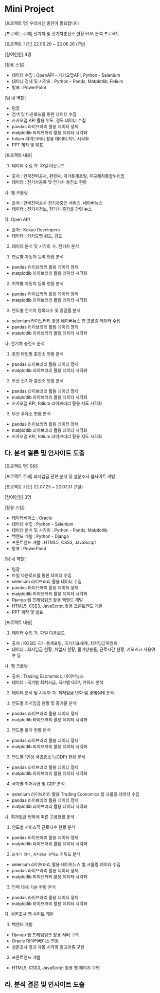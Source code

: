 # Mini Project
[프로젝트 명]
우리에겐 충전이 필요합니다

[프로젝트 주제]
전기차 및 전기차충전소 현황 EDA 분석 프로젝트

[프로젝트 기간]
22.06.20 ~ 22.06.26 (7일)

[참여인원]
4명

[활용 스킬]
- 데이터 수집 : OpenAPI - 카카오맵API, Python - Selenium
- 데이터 정제 및 시각화 : Python - Pands, Matplotlib, Folium
- 발표 : PowerPoint

[팀 내 역할]
- 팀장
- 검색 및 다운로드를 통한 데이터 수집
- 카카오맵 API 활용 위도, 경도 데이터 수집
- pandas 라이브러리 활용 데이터 정제
- matplotlib 라이브러리 활용 데이터 시각화
- folium 라이브러리 활용 데이터 지도 시각화
- PPT 제작 및 발표

[프로젝트 내용]<br>
1. 데이터 수집
가. 파일 다운로드
- 출처 : 한국전력공사, 환경부, 국가통계포털, 무공해차통합누리집
- 데이터 : 전기차등록 및 전기차 충전소 현황

나. 웹 크롤링
- 출처 : 한국전력공사 전기차충전 서비스, 네이버뉴스
- 데이터 : 전기차정보, 전기차 증감률 관련 뉴스

다. Open API
- 출처 : Kakao Developers
- 데이터 : 카카오맵 위도, 경도

2. 데이터 분석 및 시각화
가. 전기차 분석
1) 연료별 자동차 등록 현황 분석
- pandas 라이브러리 활용 데이터 정제
- matplotlib 라이브러리 활용 데이터 시각화
2) 지역별 자동차 등록 현황 분석
- pandas 라이브러리 활용 데이터 정제
- matplotlib 라이브러리 활용 데이터 시각화
3) 연도별 전기차 등록대수 및 증감률 분석
- selenium 라이브러리 활용 네이버뉴스 웹 크롤링 데이터 수집
- pandas 라이브러리 활용 데이터 정제
- matplotlib 라이브러리 활용 데이터 시각화

나. 전기차 충전소 분석
1) 충전 타입별 충전소 현황 분석
- pandas 라이브러리 활용 데이터 정제
- matplotlib 라이브러리 활용 데이터 시각화
2) 부산 전기차 충전소 현황 분석
- pandas 라이브러리 활용 데이터 정제
- matplotlib 라이브러리 활용 데이터 시각화
- 카카오맵 API, folium 라이브러리 활용 지도 시각화
3) 부산 주유소 현황 분석
- pandas 라이브러리 활용 데이터 정제
- matplotlib 라이브러리 활용 데이터 시각화
- 카카오맵 API, folium 라이브러리 활용 지도 시각화

다. 분석 결론 및 인사이트 도출
------------------------------------------------------------------------------------------------------------------------------------------------
[프로젝트 명]
S&S

[프로젝트 주제]
최저임금 관련 분석 및 설문조사 웹사이트 개발

[프로젝트 기간]
22.07.25 ~ 22.07.31 (7일)

[참여인원]
3명

[활용 스킬]
- 데이터베이스 : Oracle
- 데이터 수집 : Python - Selenium
- 데이터 분석 및 시각화 : Python - Pands, Matplotlib
- 백엔드 개발 : Python - Django
- 프론트엔드 개발 : HTML5, CSS3, JavaScript
- 발표 : PowerPoint

[팀 내 역할]
- 팀장
- 파일 다운로드를 통한 데이터 수집
- selenium 라이브러리 활용 데이터 수집
- pandas 라이브러리 활용 데이터 정제
- matplotlib 라이브러리 활용 데이터 시각화
- Django 웹 프레임워크 활용 백엔드 개발
- HTML5, CSS3, JavaScript 활용 프론트엔드 개발
- PPT 제작 및 발표

[프로젝트 내용]
1. 데이터 수집
가. 파일 다운로드
- 출처 : KOSIS 국가 통계포털, 국가지표체계, 최저임금위원회
- 데이터 : 최저임금 현황, 취업자 현황, 물가상승률, 근로시간 현황, 키오스크 사용여부 등

나. 웹 크롤링
- 출처 : Trading Economics, 네이버뉴스
- 데이터 : 국가별 최저시급, 국가별 GDP, 키워드 분석

2. 데이터 분석 및 시각화
가. 최저임금 변화 및 경제실태 분석
1) 연도별 최저임금 현황 및 증가율 분석
- pandas 라이브러리 활용 데이터 정제
- matplotlib 라이브러리 활용 데이터 시각화
2) 연도별 물가 현황 분석
- pandas 라이브러리 활용 데이터 정제
- matplotlib 라이브러리 활용 데이터 시각화
3) 연도별 1인당 국민총소득(GDP) 현황 분석
- pandas 라이브러리 활용 데이터 정제
- matplotlib 라이브러리 활용 데이터 시각화
4) 국가별 최저시급 및 GDP 분석
- selenium 라이브러리 활용 Trading Economics 웹 크롤링 데이터 수집
- pandas 라이브러리 활용 데이터 정제
- matplotlib 라이브러리 활용 데이터 시각화

나. 최저임금 변화에 따른 고용현황 분석
1) 연도별 서비스직 근로자수 현황 분석
- pandas 라이브러리 활용 데이터 정제
- matplotlib 라이브러리 활용 데이터 시각화
2) `쪼개기 알바`, `최저임금 만족도` 키워드 분석
- selenium 라이브러리 활용 네이버뉴스 웹 크롤링 데이터 수집
- pandas 라이브러리 활용 데이터 정제
- matplotlib 라이브러리 활용 데이터 시각화
3) 인력 대체 기술 현황 분석
- pandas 라이브러리 활용 데이터 정제
- matplotlib 라이브러리 활용 데이터 시각화

다. 설문조사 웹 사이트 개발
1) 백엔드 개발
- Django 웹 프레임워크 활용 서버 구축
- Oracle 데이터베이스 연동
- 설문조사 결과 자동 시각화 알고리즘 구현
2) 프론트엔드 개발
- HTML5, CSS3, JavaScript 활용 웹 페이지 구현

라. 분석 결론 및 인사이트 도출
-----------------------------------------------------------------------------------------------------------------------------------------------
